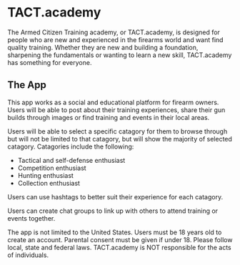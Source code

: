 # TACT.academy

The Armed Citizen Training academy, or TACT.academy, is designed for people who are new and experienced in the firearms world and want find quality training.  Whether they are new and building a foundation, sharpening the fundamentals or wanting to learn a new skill, TACT.academy has something for everyone.

## The App

This app works as a social and educational platform for firearm owners.  Users will be able to post about their training experiences, share their gun builds through images or find training and events in their local areas.  

Users will be able to select a specific catagory for them to browse through but will not be limited to that catagory, but will show the majority of selected catagory.  Catagories include the following:

- Tactical and self-defense enthusiast
- Competition enthusiast
- Hunting enthusiast
- Collection enthusiast

Users can use hashtags to better suit their experience for each catagory.  

Users can create chat groups to link up with others to attend training or events together.

The app is not limited to the United States.  Users must be 18 years old to create an account.  Parental consent must be given if under 18.  Please follow local, state and federal laws.  TACT.academy is NOT responsible for the acts of individuals.
